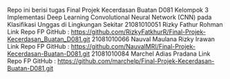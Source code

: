 Repo ini berisi tugas Final Projek Kecerdasan Buatan D081
Kelompok 3
Implementasi Deep Learning Convolutional Neural Network (CNN) pada Klasifikasi Unggas di Lingkungan Sekitar
21081010051 Rizky Fathur Rohman
Link Repo FP GitHub : https://github.com/RizkyFatkhurR/Final-Projek-Kecerdasan_Buatan_D081.git
21081010066 Nauval Maulana Rizky Irawan
Link Repo FP GitHub : https://github.com/NauvalMRI/Final-Projek-Kecerdasan-Buatan-D081.git
21081010084 Marchel Adias Pradana
Link Repo FP GitHub : https://github.com/marchelp/Final-Projek-Kecerdasan-Buatan-D081.git
